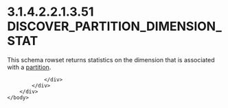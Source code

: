 <html dir="LTR" xmlns:mshelp="http://msdn.microsoft.com/mshelp" xmlns:ddue="http://ddue.schemas.microsoft.com/authoring/2003/5" xmlns:xlink="http://www.w3.org/1999/xlink" xmlns:tool="http://www.microsoft.com/tooltip">
    <head>
        <meta http-equiv="Content-Type" content="text/html; CHARSET=utf-8"></meta>
        <meta name="save" content="history"></meta>
        <title>3.1.4.2.2.1.3.51 DISCOVER_PARTITION_DIMENSION_STAT</title>
        <xml>
            <mshelp:toctitle title="3.1.4.2.2.1.3.51 DISCOVER_PARTITION_DIMENSION_STAT"></mshelp:toctitle>
            <mshelp:rltitle title="[MS-SSAS]: DISCOVER_PARTITION_DIMENSION_STAT"></mshelp:rltitle>
            <mshelp:keyword index="A" term="26e1111d-586a-4a3c-b1ba-ff8fadfdbd2a"></mshelp:keyword>
            <mshelp:attr name="DCSext.ContentType" value="open specification"></mshelp:attr>
            <mshelp:attr name="AssetID" value="26e1111d-586a-4a3c-b1ba-ff8fadfdbd2a"></mshelp:attr>
            <mshelp:attr name="TopicType" value="kbRef"></mshelp:attr>
            <mshelp:attr name="DCSext.Title" value="[MS-SSAS]: DISCOVER_PARTITION_DIMENSION_STAT" />
        </xml>
    </head>
    <body>
        <div id="header">
            <h1 class="heading">3.1.4.2.2.1.3.51 DISCOVER_PARTITION_DIMENSION_STAT</h1>
        </div>
        <div id="mainSection">
            <div id="mainBody">
                <div id="allHistory" class="saveHistory"></div>
                <div id="sectionSection0" class="section" name="collapseableSection">
                    

<p>This schema rowset returns statistics on the dimension that
is associated with a <a href="8676f5ce-62d4-4244-a326-634bfed4aba4.htm#gt_2f24f458-7d39-47a2-93f7-de433ea85c75">partition</a>.</p>


                </div>
            </div>
        </div>
    </body>
</html>
